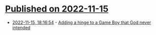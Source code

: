 # [Published on 2022-11-15](index.md)

* [2022-11-15, 18:16:54](https://news.ycombinator.com/item?id=33612865) - [Adding a hinge to a Game Boy that God never intended](https://posts.decontextualize.com/pocket-sp/)
